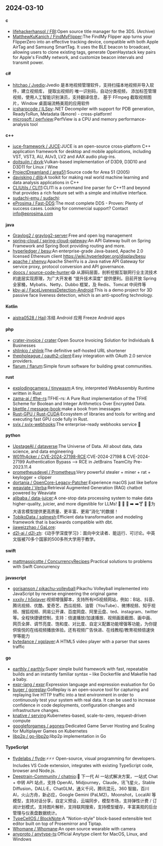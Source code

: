 ## 2024-03-10
#### c
* [lifehackerhansol / FBI](https://github.com/lifehackerhansol/FBI):Open source title manager for the 3DS. (Archive)
* [MatthewKuKanich / FindMyFlipper](https://github.com/MatthewKuKanich/FindMyFlipper):The FindMy Flipper app turns your FlipperZero into an effective tracking device, compatible with both Apple AirTag and Samsung SmartTag. It uses the BLE beacon to broadcast, allowing users to clone existing tags, generate OpenHaystack key pairs for Apple's FindMy network, and customize beacon intervals and transmit power.
#### c#
* [hitchao / Jvedio](https://github.com/hitchao/Jvedio):Jvedio 是本地视频管理软件，支持扫描本地视频并导入软件，建立视频库， 提取出视频的 唯一识别码，自动分类视频， 添加标签管理视频，使用人工智能识别演员，支持翻译信息， 基于 FFmpeg 截取视频图片，Window 桌面端流畅美观的应用软件
* [icsharpcode / ILSpy](https://github.com/icsharpcode/ILSpy):.NET Decompiler with support for PDB generation, ReadyToRun, Metadata (&more) - cross-platform!
* [microsoft / perfview](https://github.com/microsoft/perfview):PerfView is a CPU and memory performance-analysis tool
#### c++
* [juce-framework / JUCE](https://github.com/juce-framework/JUCE):JUCE is an open-source cross-platform C++ application framework for desktop and mobile applications, including VST, VST3, AU, AUv3, LV2 and AAX audio plug-ins.
* [doitsujin / dxvk](https://github.com/doitsujin/dxvk):Vulkan-based implementation of D3D9, D3D10 and D3D11 for Linux / Wine
* [ProjectDreamland / area51](https://github.com/ProjectDreamland/area51):Source code for Area 51 (2005)
* [davisking / dlib](https://github.com/davisking/dlib):A toolkit for making real world machine learning and data analysis applications in C++
* [CLIUtils / CLI11](https://github.com/CLIUtils/CLI11):CLI11 is a command line parser for C++11 and beyond that provides a rich feature set with a simple and intuitive interface.
* [sudachi-emu / sudachi](https://github.com/sudachi-emu/sudachi):
* [eProsima / Fast-DDS](https://github.com/eProsima/Fast-DDS):The most complete DDS - Proven: Plenty of success cases. Looking for commercial support? Contact info@eprosima.com
#### java
* [Graylog2 / graylog2-server](https://github.com/Graylog2/graylog2-server):Free and open log management
* [spring-cloud / spring-cloud-gateway](https://github.com/spring-cloud/spring-cloud-gateway):An API Gateway built on Spring Framework and Spring Boot providing routing and more.
* [hyperledger / besu](https://github.com/hyperledger/besu):An enterprise-grade Java-based, Apache 2.0 licensed Ethereum client https://wiki.hyperledger.org/display/besu
* [apache / shenyu](https://github.com/apache/shenyu):Apache ShenYu is a Java native API Gateway for service proxy, protocol conversion and API governance.
* [doocs / source-code-hunter](https://github.com/doocs/source-code-hunter):😱 从源码层面，剖析挖掘互联网行业主流技术的底层实现原理，为广大开发者 “提升技术深度” 提供便利。目前开放 Spring 全家桶，Mybatis、Netty、Dubbo 框架，及 Redis、Tomcat 中间件等
* [kby-ai / FaceLivenessDetection-Android](https://github.com/kby-ai/FaceLivenessDetection-Android):This is a demo project for 3D passive face liveness detection, which is an anti-spoofing technology.
#### Kotlin
* [aistra0528 / Hail](https://github.com/aistra0528/Hail):冻结 Android 应用 Freeze Android apps
#### php
* [crater-invoice / crater](https://github.com/crater-invoice/crater):Open Source Invoicing Solution for Individuals & Businesses
* [shlinkio / shlink](https://github.com/shlinkio/shlink):The definitive self-hosted URL shortener
* [thephpleague / oauth2-client](https://github.com/thephpleague/oauth2-client):Easy integration with OAuth 2.0 service providers.
* [flarum / flarum](https://github.com/flarum/flarum):Simple forum software for building great communities.
#### rust
* [explodingcamera / tinywasm](https://github.com/explodingcamera/tinywasm):A tiny, interpreted WebAssembly Runtime written in Rust
* [zama-ai / tfhe-rs](https://github.com/zama-ai/tfhe-rs):TFHE-rs: A Pure Rust implementation of the TFHE Scheme for Boolean and Integer Arithmetics Over Encrypted Data.
* [bkettle / message-book](https://github.com/bkettle/message-book):make a book from imessages
* [Rust-GPU / Rust-CUDA](https://github.com/Rust-GPU/Rust-CUDA):Ecosystem of libraries and tools for writing and executing fast GPU code fully in Rust.
* [svix / svix-webhooks](https://github.com/svix/svix-webhooks):The enterprise-ready webhooks service 🦀
#### python
* [UpstageAI / dataverse](https://github.com/UpstageAI/dataverse):The Universe of Data. All about data, data science, and data engineering
* [W01fh4cker / CVE-2024-27198-RCE](https://github.com/W01fh4cker/CVE-2024-27198-RCE):CVE-2024-27198 & CVE-2024-27199 Authentication Bypass --> RCE in JetBrains TeamCity Pre-2023.11.4
* [prometheusdevel / Prometheus](https://github.com/prometheusdevel/Prometheus):Very powerful stealer + miner + rat + keylogger + clipper
* [dortania / OpenCore-Legacy-Patcher](https://github.com/dortania/OpenCore-Legacy-Patcher):Experience macOS just like before
* [weaviate / Verba](https://github.com/weaviate/Verba):Retrieval Augmented Generation (RAG) chatbot powered by Weaviate
* [alibaba / data-juicer](https://github.com/alibaba/data-juicer):A one-stop data processing system to make data higher-quality, juicier, and more digestible for LLMs! 🍎 🍋 🌽 ➡️ ➡️🍸 🍹 🍷为大语言模型提供更高质量、更丰富、更易”消化“的数据！
* [TobikoData / sqlmesh](https://github.com/TobikoData/sqlmesh):Efficient data transformation and modeling framework that is backwards compatible with dbt.
* [jiaweizzhao / GaLore](https://github.com/jiaweizzhao/GaLore):
* [d2l-ai / d2l-zh](https://github.com/d2l-ai/d2l-zh):《动手学深度学习》：面向中文读者、能运行、可讨论。中英文版被70多个国家的500多所大学用于教学。
#### swift
* [mattmassicotte / ConcurrencyRecipes](https://github.com/mattmassicotte/ConcurrencyRecipes):Practical solutions to problems with Swift Concurrency
#### javascript
* [gorisanson / pikachu-volleyball](https://github.com/gorisanson/pikachu-volleyball):Pikachu Volleyball implemented into JavaScript by reverse engineering the original game
* [xxxily / h5player](https://github.com/xxxily/h5player):视频增强脚本，支持所有H5视频网站，例如：B站、抖音、腾讯视频、优酷、爱奇艺、西瓜视频、油管（YouTube）、微博视频、知乎视频、搜狐视频、网易公开课、百度网盘、阿里云盘、ted、instagram、twitter等。全程快捷键控制，支持：倍速播放/加速播放、视频画面截图、画中画、网页全屏、调节亮度、饱和度、对比度、自定义配置功能增强等功能，为你提供愉悦的在线视频播放体验。还有视频广告快进、在线教程/教育视频倍速快学等能力
* [bytedance / xgplayer](https://github.com/bytedance/xgplayer):A HTML5 video player with a parser that saves traffic
#### go
* [earthly / earthly](https://github.com/earthly/earthly):Super simple build framework with fast, repeatable builds and an instantly familiar syntax – like Dockerfile and Makefile had a baby.
* [expr-lang / expr](https://github.com/expr-lang/expr):Expression language and expression evaluation for Go
* [buger / goreplay](https://github.com/buger/goreplay):GoReplay is an open-source tool for capturing and replaying live HTTP traffic into a test environment in order to continuously test your system with real data. It can be used to increase confidence in code deployments, configuration changes and infrastructure changes.
* [knative / serving](https://github.com/knative/serving):Kubernetes-based, scale-to-zero, request-driven compute
* [googleforgames / agones](https://github.com/googleforgames/agones):Dedicated Game Server Hosting and Scaling for Multiplayer Games on Kubernetes
* [libp2p / go-libp2p](https://github.com/libp2p/go-libp2p):libp2p implementation in Go
#### TypeScript
* [flydelabs / flyde](https://github.com/flydelabs/flyde):⚡️⚡️⚡️ Open-source, visual programming for developers. Includes VS Code extension, integrates with existing TypeScript code, browser and Node.js.
* [Deeptrain-Community / chatnio](https://github.com/Deeptrain-Community/chatnio):🚀 下一代 AI 一站式解决方案，一站式 Chat + 中转 API 站点，支持 OpenAI，Midjourney，Claude，讯飞星火，Stable Diffusion，DALL·E，ChatGLM，通义千问，腾讯混元，360 智脑，百川 AI，火山方舟，新必应，Google Gemini (PaLM2)，Moonshot，LocalAI 等模型，支持对话分享，自定义预设，云端同步，模型市场，支持弹性计费 / 订阅计划模式，支持图片解析，支持联网搜索，支持模型缓存，丰富美观的后台管理与仪表盘数据统计。
* [TypeCellOS / BlockNote](https://github.com/TypeCellOS/BlockNote):A "Notion-style" block-based extensible text editor built on top of Prosemirror and Tiptap.
* [Whomane / Whomane](https://github.com/Whomane/Whomane):An open source wearable with camera
* [anyproto / anytype-ts](https://github.com/anyproto/anytype-ts):Official Anytype client for MacOS, Linux, and Windows
